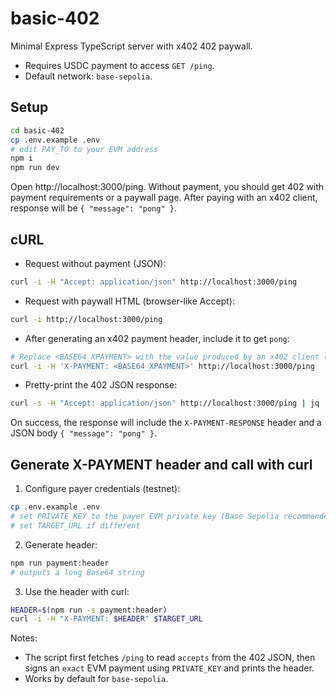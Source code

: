 # basic-402

Minimal Express TypeScript server with x402 402 paywall.

- Requires USDC payment to access `GET /ping`.
- Default network: `base-sepolia`.

## Setup

```bash
cd basic-402
cp .env.example .env
# edit PAY_TO to your EVM address
npm i
npm run dev
```

Open http://localhost:3000/ping. Without payment, you should get 402 with payment requirements or a paywall page. After paying with an x402 client, response will be `{ "message": "pong" }`.

## cURL

- Request without payment (JSON):

```bash
curl -i -H "Accept: application/json" http://localhost:3000/ping
```

- Request with paywall HTML (browser-like Accept):

```bash
curl -i http://localhost:3000/ping
```

- After generating an x402 payment header, include it to get `pong`:

```bash
# Replace <BASE64_XPAYMENT> with the value produced by an x402 client (e.g., x402-axios)
curl -i -H 'X-PAYMENT: <BASE64_XPAYMENT>' http://localhost:3000/ping
```

- Pretty-print the 402 JSON response:

```bash
curl -s -H "Accept: application/json" http://localhost:3000/ping | jq .
```

On success, the response will include the `X-PAYMENT-RESPONSE` header and a JSON body `{ "message": "pong" }`.

## Generate X-PAYMENT header and call with curl

1) Configure payer credentials (testnet):

```bash
cp .env.example .env
# set PRIVATE_KEY to the payer EVM private key (Base Sepolia recommended)
# set TARGET_URL if different
```

2) Generate header:

```bash
npm run payment:header
# outputs a long Base64 string
```

3) Use the header with curl:

```bash
HEADER=$(npm run -s payment:header)
curl -i -H "X-PAYMENT: $HEADER" $TARGET_URL
```

Notes:
- The script first fetches `/ping` to read `accepts` from the 402 JSON, then signs an `exact` EVM payment using `PRIVATE_KEY` and prints the header.
- Works by default for `base-sepolia`.